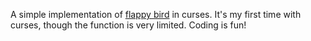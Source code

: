 A simple implementation of [flappy bird](http://en.wikipedia.org/wiki/Flappy_Bird) in curses.
It's my first time with curses, though the function is very limited.
Coding is fun!
